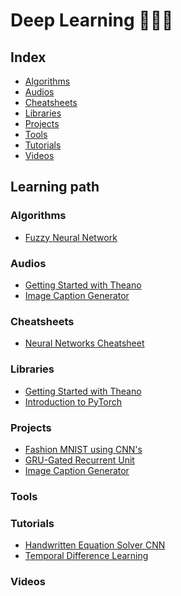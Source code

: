 <h1 align="left">Deep Learning 👨🏻‍💻</h1>

## Index

- [Algorithms](https://github.com/girlscript/winter-of-contributing/tree/Datascience_With_Python/Datascience_With_Python/Artificial%20Intelligence/Tutorials)
- [Audios](https://github.com/girlscript/winter-of-contributing/tree/Datascience_With_Python/Datascience_With_Python/Deep%20Learning/Audios)
- [Cheatsheets](https://github.com/girlscript/winter-of-contributing/tree/Datascience_With_Python/Datascience_With_Python/Deep%20Learning/Cheatsheets)
- [Libraries](https://github.com/girlscript/winter-of-contributing/tree/Datascience_With_Python/Datascience_With_Python/Deep%20Learning/Libraries)
- [Projects](https://github.com/girlscript/winter-of-contributing/tree/Datascience_With_Python/Datascience_With_Python/Deep%20Learning/Projects)
- [Tools](https://github.com/girlscript/winter-of-contributing/tree/Datascience_With_Python/Datascience_With_Python/Deep%20Learning/Tools)
- [Tutorials](https://github.com/girlscript/winter-of-contributing/tree/Datascience_With_Python/Datascience_With_Python/Deep%20Learning/Tutorials)
- [Videos](https://github.com/girlscript/winter-of-contributing/tree/Datascience_With_Python/Datascience_With_Python/Deep%20Learning/Videos)



## Learning path

### Algorithms

- [Fuzzy Neural Network](https://github.com/girlscript/winter-of-contributing/tree/Datascience_With_Python/Datascience_With_Python/Deep%20Learning/Algorithms/Fuzzy%20Neural%20Network)

### Audios

- [Getting Started with Theano](https://github.com/girlscript/winter-of-contributing/tree/Datascience_With_Python/Datascience_With_Python/Deep%20Learning/Audios/Getting%20Started%20with%20Theano)
- [Image Caption Generator](https://github.com/girlscript/winter-of-contributing/tree/Datascience_With_Python/Datascience_With_Python/Deep%20Learning/Audios/Image%20Caption%20Generator)

### Cheatsheets

- [Neural Networks Cheatsheet](https://github.com/girlscript/winter-of-contributing/tree/Datascience_With_Python/Datascience_With_Python/Deep%20Learning/Cheatsheets/Neural%20Networks%20Cheatsheet)

### Libraries

- [Getting Started with Theano](https://github.com/girlscript/winter-of-contributing/tree/Datascience_With_Python/Datascience_With_Python/Deep%20Learning/Libraries/Getting%20started%20with%20Theano)
- [Introduction to PyTorch](https://github.com/girlscript/winter-of-contributing/tree/Datascience_With_Python/Datascience_With_Python/Deep%20Learning/Libraries/Introduction%20to%20Pytorch)

### Projects

- [Fashion MNIST using CNN's](https://github.com/girlscript/winter-of-contributing/tree/Datascience_With_Python/Datascience_With_Python/Deep%20Learning/Projects/Fashion%20MNIST%20using%20CNNs)
- [GRU-Gated Recurrent Unit](https://github.com/girlscript/winter-of-contributing/tree/Datascience_With_Python/Datascience_With_Python/Deep%20Learning/Projects/GRU%20(Gated%20Recurrent%20Unit))
- [Image Caption Generator](https://github.com/girlscript/winter-of-contributing/tree/Datascience_With_Python/Datascience_With_Python/Deep%20Learning/Projects/Image%20Caption%20Generator)

### Tools

### Tutorials

- [Handwritten Equation Solver CNN](https://github.com/girlscript/winter-of-contributing/tree/Datascience_With_Python/Datascience_With_Python/Deep%20Learning/Tutorials/Handwritten%20Equation%20Solver%20CNN)
- [Temporal Difference Learning](https://github.com/girlscript/winter-of-contributing/tree/Datascience_With_Python/Datascience_With_Python/Deep%20Learning/Tutorials/Temporal%20Difference%20Learning)

### Videos
